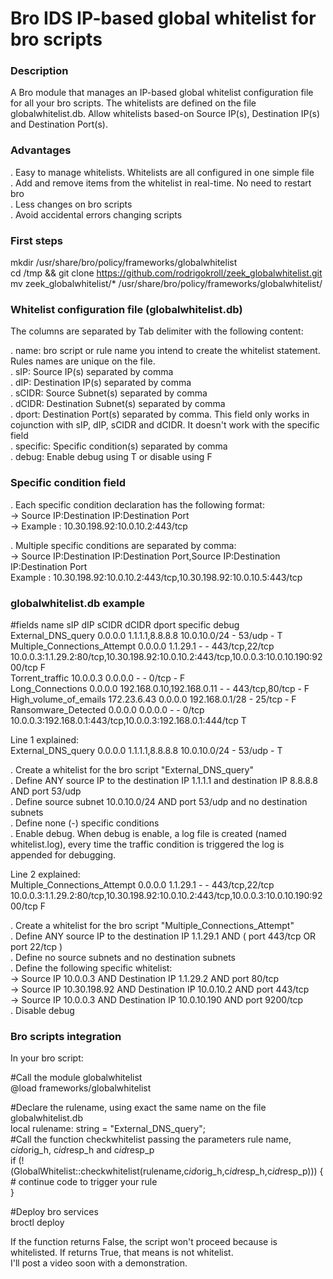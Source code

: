 # Bro IDS IP-based global whitelist for bro scripts

### Description ###

A Bro module that manages an IP-based global whitelist configuration file for all your bro scripts. The whitelists are defined on the file globalwhitelist.db. Allow whitelists based-on Source IP(s), Destination IP(s) and Destination Port(s).<br />

### Advantages ###
.  Easy to manage whitelists. Whitelists are all configured in one simple file<br />
.  Add and remove items from the whitelist in real-time. No need to restart bro<br />
.  Less changes on bro scripts<br />
.  Avoid accidental errors changing scripts<br />

### First steps ###

mkdir /usr/share/bro/policy/frameworks/globalwhitelist<br />
cd /tmp && git clone https://github.com/rodrigokroll/zeek_globalwhitelist.git<br />
mv zeek_globalwhitelist/* /usr/share/bro/policy/frameworks/globalwhitelist/<br />

### Whitelist configuration file (globalwhitelist.db) ###

The columns are separated by Tab delimiter with the following content:<br />

. name: bro script or rule name you intend to create the whitelist statement. Rules names are unique on the file.<br />
. sIP: Source IP(s) separated by comma<br />
. dIP: Destination IP(s) separated by comma<br />
. sCIDR: Source Subnet(s) separated by comma<br />
. dCIDR: Destination Subnet(s) separated by comma<br />
. dport: Destination Port(s) separated by comma. This field only works in cojunction with sIP, dIP, sCIDR and dCIDR. It doesn't work with the specific field<br />
. specific: Specific condition(s) separated by comma<br />
. debug: Enable debug using T or disable using F<br />

### Specific condition field ###

. Each specific condition declaration has the following format:<br />
-> Source IP:Destination IP:Destination Port<br />
-> Example : 10.30.198.92:10.0.10.2:443/tcp<br />

. Multiple specific conditions are separated by comma:<br />
-> Source IP:Destination IP:Destination Port,Source IP:Destination IP:Destination Port<br />
Example : 10.30.198.92:10.0.10.2:443/tcp,10.30.198.92:10.0.10.5:443/tcp<br />

### globalwhitelist.db example ###

#fields name    sIP     dIP     sCIDR   dCIDR   dport   specific        debug<br />
External_DNS_query	0.0.0.0	1.1.1.1,8.8.8.8     10.0.10.0/24         -	53/udp	-	T<br />
Multiple_Connections_Attempt	0.0.0.0	1.1.29.1  -         -	443/tcp,22/tcp	10.0.0.3:1.1.29.2:80/tcp,10.30.198.92:10.0.10.2:443/tcp,10.0.0.3:10.0.10.190:9200/tcp	F<br />
Torrent_traffic	10.0.0.3	0.0.0.0   -         -	0/tcp	- F<br />
Long_Connections	0.0.0.0	192.168.0.10,192.168.0.11     -         -	443/tcp,80/tcp	-	F<br />
High_volume_of_emails	172.23.6.43	0.0.0.0   192.168.0.1/28      -	25/tcp	-	F<br />
Ransomware_Detected	0.0.0.0	0.0.0.0   -         -         0/tcp	10.0.0.3:192.168.0.1:443/tcp,10.0.0.3:192.168.0.1:444/tcp	T<br />

Line 1 explained:<br />
External_DNS_query	0.0.0.0	1.1.1.1,8.8.8.8     10.0.10.0/24         -	53/udp	-	T<br />

. Create a whitelist for the bro script "External_DNS_query"<br />
. Define ANY source IP to the destination IP 1.1.1.1 and destination IP 8.8.8.8 AND port 53/udp<br />
. Define source subnet 10.0.10.0/24 AND port 53/udp and no destination subnets<br />
. Define none (-) specific conditions<br />
. Enable debug. When debug is enable, a log file is created (named whitelist.log), every time the traffic condition is triggered the log is appended for debugging.<br />

Line 2 explained:<br />
Multiple_Connections_Attempt	0.0.0.0	1.1.29.1  -         -	443/tcp,22/tcp	10.0.0.3:1.1.29.2:80/tcp,10.30.198.92:10.0.10.2:443/tcp,10.0.0.3:10.0.10.190:9200/tcp	F<br />

. Create a whitelist for the bro script "Multiple_Connections_Attempt"<br />
. Define ANY source IP to the destination IP 1.1.29.1 AND ( port 443/tcp OR port 22/tcp )<br />
. Define no source subnets and no destination subnets<br />
. Define the following specific whitelist:<br />
          ->  Source IP 10.0.0.3 AND Destination IP 1.1.29.2 AND port 80/tcp<br />
          ->  Source IP 10.30.198.92 AND Destination IP 10.0.10.2 AND port 443/tcp<br />
          ->  Source IP 10.0.0.3 AND Destination IP 10.0.10.190 AND port 9200/tcp<br />
. Disable debug<br />

### Bro scripts integration ###

In your bro script:<br />

#Call the module globalwhitelist<br />
@load frameworks/globalwhitelist<br />

#Declare the rulename, using exact the same name on the file globalwhitelist.db<br />
local rulename: string = "External_DNS_query";<br />
#Call the function checkwhitelist passing the parameters rule name, c$id$orig_h, c$id$resp_h and c$id$resp_p<br />
 if (!(GlobalWhitelist::checkwhitelist(rulename,c$id$orig_h,c$id$resp_h,c$id$resp_p))) {<br />
        # continue code to trigger your rule<br />
 }<br />
 
#Deploy bro services<br />
broctl deploy<br />

If the function returns False, the script won't proceed because is whitelisted. If returns True, that means is not whitelist.<br />
I'll post a video soon with a demonstration.<br />
